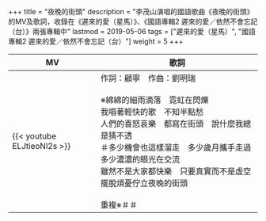 +++
title = "夜晚的街頭"
description = "李茂山演唱的國語歌曲《夜晚的街頭》的MV及歌詞，收錄在《遲來的愛（星馬）》、《國語專輯2 遲來的愛／依然不會忘記（台）》兩張專輯中"
lastmod = 2019-05-06
tags = ["遲來的愛（星馬）", "國語專輯2 遲來的愛／依然不會忘記（台）"]
weight = 5
+++

MV  | 歌詞  
--------------|-------
{{< youtube ELJtieoNl2s >}}|作詞：顧寧　作曲：劉明瑞<br/><br/>※綿綿的細雨滴落　霓虹在閃爍<br/>我唱著輕快的歌　不知半點愁<br/>人們的喜怒哀樂　都寫在街頭　說什麼我總是猜不透<br/>＃多少機會也這樣溜走　多少歲月攜手走過　多少濃濃的眼光在交流<br/>雖然不是大家都快樂　只要真實而不是虛空　擺脫煩憂佇立夜晚的街頭<br/><br/>重複※＃＃